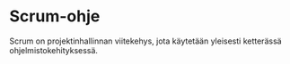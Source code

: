 # Scrum-ohje

Scrum on projektinhallinnan viitekehys, jota käytetään yleisesti ketterässä ohjelmistokehityksessä.
